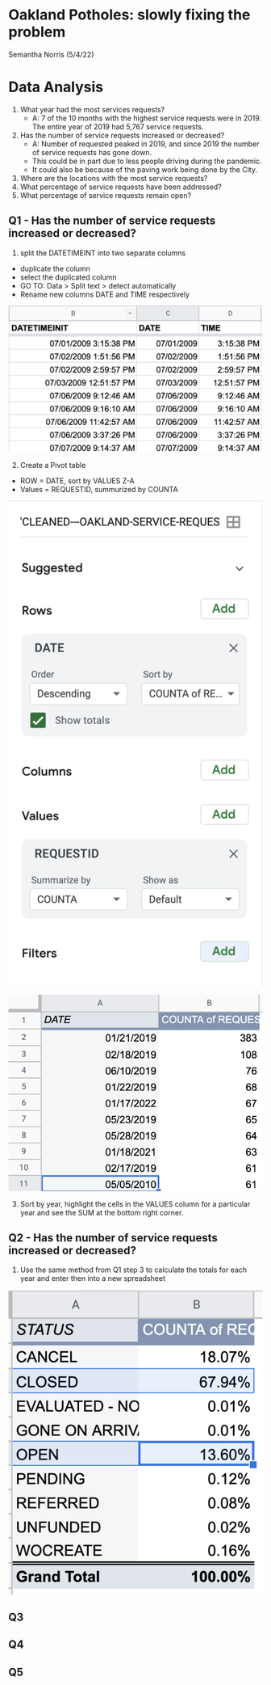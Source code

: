 # Oakland Potholes: slowly fixing the problem
Semantha Norris (5/4/22)


# Data Analysis 
1. What year had the most services requests?
    * A: 7 of the 10 months with the highest service requests were in 2019. The entire year of 2019 had 5,767 service requests. 
3. Has the number of service requests increased or decreased?
    * A: Number of requested peaked in 2019, and since 2019 the number of service requests has gone down. 
    * This could be in part due to less people driving during the pandemic.
    * It could also be because of the paving work being done by the City. 
5. Where are the locations with the most service requests?
6. What percentage of service requests have been addressed? 
7. What percentage of service requests remain open?

## Q1 - Has the number of service requests increased or decreased?

1. split the DATETIMEINT into two separate columns
  * duplicate the column
  * select the duplicated column
  * GO TO: Data > Split text > detect automatically
  * Rename new columns DATE and TIME respectively

!['Q1-img-01', 'Screenshot of splitting DATETIMEINT into two separate columns'](/Q1-img-01.jpg)

2. Create a Pivot table
  * ROW = DATE, sort by VALUES Z-A
  * Values = REQUESTID, summurized by COUNTA

!['Q1-img-02', 'Screenshot of pivot table settings for Q1'](/Q1-img-02.jpg)

!['Q1-img-03', 'Screenshot of the sorted pivot table for Q1'](/Q1-img-03.jpg)

3. Sort by year, highlight the cells in the VALUES column for a particular year and see the SUM at the bottom right corner. 

## Q2 - Has the number of service requests increased or decreased?

1. Use the same method from Q1 step 3 to calculate the totals for each year and enter then into a new spreadsheet

!['Q2-img-01', 'Calculated total service requests per year'](/Q2-img-01.jpg)

## Q3
## Q4
## Q5





